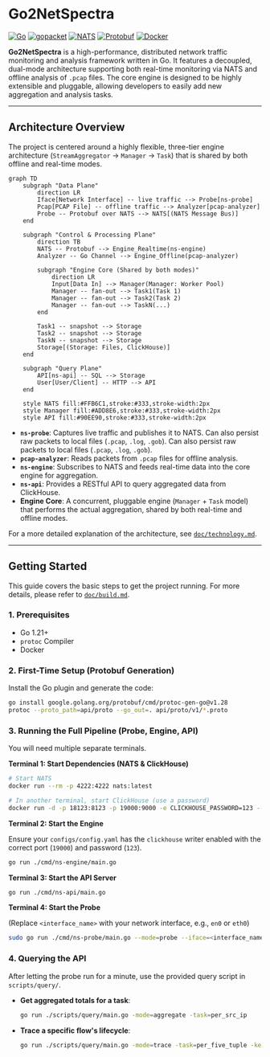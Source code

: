 # Go2NetSpectra

[![Go](https://img.shields.io/badge/go-1.25-blue.svg)](https://go.dev/) [![gopacket](https://img.shields.io/badge/gopacket-1.1.19-blue.svg)](https://github.com/google/gopacket) [![NATS](https://img.shields.io/badge/NATS-1.31.0-green.svg)](https://nats.io/) [![Protobuf](https://img.shields.io/badge/Protobuf-1.36.9-blue.svg)](https://protobuf.dev/) [![Docker](https://img.shields.io/badge/docker-20.10%2B-blue)](https://www.docker.com/)

**Go2NetSpectra** is a high-performance, distributed network traffic monitoring and analysis framework written in Go. It features a decoupled, dual-mode architecture supporting both real-time monitoring via NATS and offline analysis of `.pcap` files. The core engine is designed to be highly extensible and pluggable, allowing developers to easily add new aggregation and analysis tasks.

---

## Architecture Overview

The project is centered around a highly flexible, three-tier engine architecture (`StreamAggregator` -> `Manager` -> `Task`) that is shared by both offline and real-time modes.

```mermaid
graph TD
    subgraph "Data Plane"
        direction LR
        Iface[Network Interface] -- live traffic --> Probe[ns-probe]
        Pcap[PCAP File] -- offline traffic --> Analyzer[pcap-analyzer]
        Probe -- Protobuf over NATS --> NATS[(NATS Message Bus)]
    end

    subgraph "Control & Processing Plane"
        direction TB
        NATS -- Protobuf --> Engine_Realtime(ns-engine)
        Analyzer -- Go Channel --> Engine_Offline(pcap-analyzer)
        
        subgraph "Engine Core (Shared by both modes)"
            direction LR
            Input[Data In] --> Manager(Manager: Worker Pool)
            Manager -- fan-out --> Task1(Task 1)
            Manager -- fan-out --> Task2(Task 2)
            Manager -- fan-out --> TaskN(...)
        end

        Task1 -- snapshot --> Storage
        Task2 -- snapshot --> Storage
        TaskN -- snapshot --> Storage
        Storage[(Storage: Files, ClickHouse)]
    end

    subgraph "Query Plane"
        API[ns-api] -- SQL --> Storage
        User[User/Client] -- HTTP --> API
    end

    style NATS fill:#FFB6C1,stroke:#333,stroke-width:2px
    style Manager fill:#ADD8E6,stroke:#333,stroke-width:2px
    style API fill:#90EE90,stroke:#333,stroke-width:2px
```
- **`ns-probe`**: Captures live traffic and publishes it to NATS. Can also persist raw packets to local files (`.pcap`, `.log`, `.gob`). Can also persist raw packets to local files (`.pcap`, `.log`, `.gob`).
- **`pcap-analyzer`**: Reads packets from `.pcap` files for offline analysis.
- **`ns-engine`**: Subscribes to NATS and feeds real-time data into the core engine for aggregation.
- **`ns-api`**: Provides a RESTful API to query aggregated data from ClickHouse.
- **Engine Core**: A concurrent, pluggable engine (`Manager` + `Task` model) that performs the actual aggregation, shared by both real-time and offline modes.

For a more detailed explanation of the architecture, see [`doc/technology.md`](doc/technology.md).

---

## Getting Started

This guide covers the basic steps to get the project running. For more details, please refer to [`doc/build.md`](doc/build.md).

### 1. Prerequisites

- Go 1.21+
- `protoc` Compiler
- Docker

### 2. First-Time Setup (Protobuf Generation)

Install the Go plugin and generate the code:
```sh
go install google.golang.org/protobuf/cmd/protoc-gen-go@v1.28
protoc --proto_path=api/proto --go_out=. api/proto/v1/*.proto
```

### 3. Running the Full Pipeline (Probe, Engine, API)

You will need multiple separate terminals.

**Terminal 1: Start Dependencies (NATS & ClickHouse)**
```sh
# Start NATS
docker run --rm -p 4222:4222 nats:latest

# In another terminal, start ClickHouse (use a password)
docker run -d -p 18123:8123 -p 19000:9000 -e CLICKHOUSE_PASSWORD=123 --name some-clickhouse-server --ulimit nofile=262144:262144 clickhouse/clickhouse-server
```

**Terminal 2: Start the Engine**

Ensure your `configs/config.yaml` has the `clickhouse` writer enabled with the correct port (`19000`) and password (`123`).
```sh
go run ./cmd/ns-engine/main.go
```

**Terminal 3: Start the API Server**
```sh
go run ./cmd/ns-api/main.go
```

**Terminal 4: Start the Probe**

(Replace `<interface_name>` with your network interface, e.g., `en0` or `eth0`)
```sh
sudo go run ./cmd/ns-probe/main.go --mode=probe --iface=<interface_name>
```

### 4. Querying the API

After letting the probe run for a minute, use the provided query script in `scripts/query/`.

*   **Get aggregated totals for a task**:
    ```sh
    go run ./scripts/query/main.go -mode=aggregate -task=per_src_ip
    ```

*   **Trace a specific flow's lifecycle**:
    
    ```sh
    go run ./scripts/query/main.go -mode=trace -task=per_five_tuple -key="SrcIP=1.2.3.4,DstPort=443"
    ```

